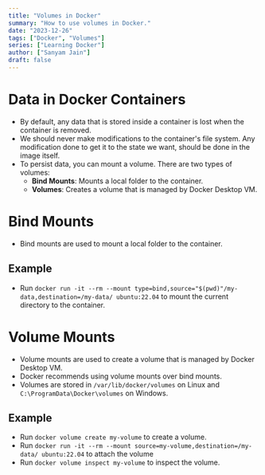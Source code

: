 ```yaml
---
title: "Volumes in Docker"
summary: "How to use volumes in Docker."
date: "2023-12-26"
tags: ["Docker", "Volumes"]
series: ["Learning Docker"]
author: ["Sanyam Jain"]
draft: false
---
```


# Data in Docker Containers
- By default, any data that is stored inside a container is lost when the container is removed.
- We should never make modifications to the container's file system. Any modification done to get it to the state we want, should be done in the image itself.
- To persist data, you can mount a volume. There are two types of volumes:
    - **Bind Mounts**: Mounts a local folder to the container.
    - **Volumes**: Creates a volume that is managed by Docker Desktop VM.

# Bind Mounts
- Bind mounts are used to mount a local folder to the container.

## Example
- Run `docker run -it --rm --mount type=bind,source="$(pwd)"/my-data,destination=/my-data/ ubuntu:22.04` to mount the current directory to the container.

# Volume Mounts
- Volume mounts are used to create a volume that is managed by Docker Desktop VM.
- Docker recommends using volume mounts over bind mounts.
- Volumes are stored in `/var/lib/docker/volumes` on Linux and `C:\ProgramData\Docker\volumes` on Windows.

## Example
- Run `docker volume create my-volume` to create a volume.
- Run `docker run -it --rm --mount source=my-volume,destination=/my-data/ ubuntu:22.04` to attach the volume
- Run `docker volume inspect my-volume` to inspect the volume.